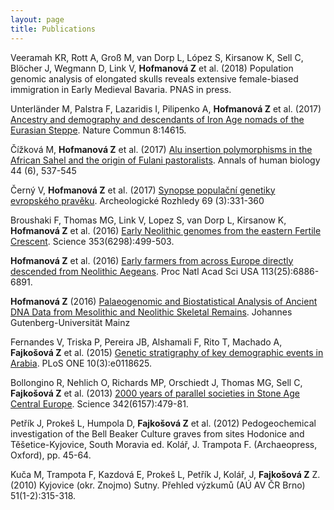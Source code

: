 ```yaml
---
layout: page
title: Publications
---
```


Veeramah KR, Rott A, Groß M, van Dorp L, López S, Kirsanow K, Sell C, Blöcher J, Wegmann
D, Link V, **Hofmanová Z** et al. (2018) Population genomic analysis of elongated skulls reveals
extensive female-biased immigration in Early Medieval Bavaria. PNAS in press.

Unterländer M, Palstra F, Lazaridis I, Pilipenko A, **Hofmanová Z** et al. (2017) 
[Ancestry and demography and descendants of Iron Age nomads of the Eurasian Steppe](https://www.nature.com/articles/ncomms14615). 
Nature Commun 8:14615.

Čížková M, **Hofmanová Z** et al. (2017) 
[Alu insertion polymorphisms in the African Sahel and the origin of Fulani pastoralists](http://www.tandfonline.com/doi/abs/10.1080/03014460.2017.1328073).
Annals of human biology 44 (6), 537-545

Černý V, **Hofmanová Z** et al. (2017) 
[Synopse populační genetiky evropského pravěku](http://www.arup.cas.cz/wp-content/uploads/2010/11/Archeologické-rozhledy-3_2017.pdf#page=4).
Archeologické Rozhledy 69 (3):331-360

Broushaki F, Thomas MG, Link V, Lopez S, van Dorp L, Kirsanow K, **Hofmanová Z** et al. (2016)
[Early Neolithic genomes from the eastern Fertile Crescent](http://science.sciencemag.org/content/early/2016/07/13/science.aaf7943). Science 353(6298):499-503.

**Hofmanová Z** et al. (2016) 
[Early farmers from across Europe directly descended from Neolithic Aegeans](http://www.pnas.org/content/113/25/6886). Proc Natl Acad Sci USA 113(25):6886-6891.

**Hofmanová Z** (2016)
[Palaeogenomic and Biostatistical Analysis of Ancient DNA Data from Mesolithic and Neolithic Skeletal Remains](https://publications.ub.uni-mainz.de/theses/volltexte/2017/100001355/pdf/100001355.pdf).
Johannes Gutenberg-Universität Mainz

Fernandes V, Triska P, Pereira JB, Alshamali F, Rito T, Machado A, **Fajkošová Z** et al. (2015)
[Genetic stratigraphy of key demographic events in Arabia](http://journals.plos.org/plosone/article?id=10.1371%2Fjournal.pone.0118625). PLoS ONE 10(3):e0118625.

Bollongino R, Nehlich O, Richards MP, Orschiedt J, Thomas MG, Sell C, **Fajkošová Z** et al.
(2013) [2000 years of parallel societies in Stone Age Central Europe](http://science.sciencemag.org/content/342/6157/479). 
Science 342(6157):479-81.

Petřík J, Prokeš L, Humpola D, **Fajkošová Z** et al. (2012) Pedogeochemical investigation of the
Bell Beaker Culture graves from sites Hodonice and Těšetice-Kyjovice, South Moravia ed. Kolář, J.
Trampota F. (Archaeopress, Oxford), pp. 45-64.

Kuča M, Trampota F, Kazdová E, Prokeš L, Petřík J, Kolář, J, **Fajkošová Z** Z. (2010) Kyjovice
(okr. Znojmo) Sutny. Přehled výzkumů (AÚ AV ČR Brno) 51(1-2):315-318.
